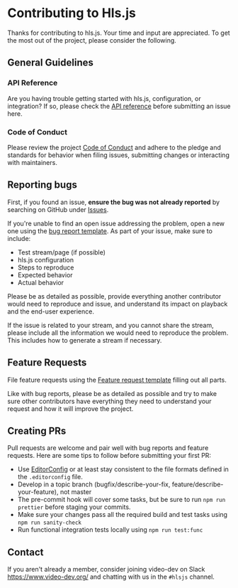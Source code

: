 # Contributing to Hls.js

Thanks for contributing to hls.js. Your time and input are appreciated. To get the most out of the project, please consider the following.

## General Guidelines

### API Reference

Are you having trouble getting started with hls.js, configuration, or integration? If so, please check the [API reference](https://github.com/video-dev/hls.js/blob/master/docs/API.md)
before submitting an issue here.

### Code of Conduct

Please review the project [Code of Conduct](https://github.com/video-dev/hls.js/blob/master/CODE_OF_CONDUCT.md) and adhere to the pledge and standards for behavior when filing issues, submitting changes or interacting with maintainers.

## Reporting bugs

First, if you found an issue, **ensure the bug was not already reported** by searching on GitHub under [Issues](https://github.com/video-dev/hls.js/issues).

If you're unable to find an open issue addressing the problem, open a new one using the [bug report template](https://github.com/video-dev/hls.js/issues/new?template=bug.yaml). As part of your issue, make sure to include:

- Test stream/page (if possible)
- hls.js configuration
- Steps to reproduce
- Expected behavior
- Actual behavior

Please be as detailed as possible, provide everything another contributor would need to reproduce and issue, and understand its impact on playback and the end-user experience.

If the issue is related to your stream, and you cannot share the stream, please include all the information we would need to reproduce the problem. This includes how to generate a stream if necessary.

## Feature Requests

File feature requests using the [Feature request template](https://github.com/video-dev/hls.js/issues/new?assignees=&labels=&template=feature.yaml) filling out all parts.

Like with bug reports, please be as detailed as possible and try to make sure other contributors have everything they need to understand your request and how it will improve the project.

## Creating PRs

Pull requests are welcome and pair well with bug reports and feature requests. Here are some tips to follow before submitting your first PR:

- Use [EditorConfig](https://editorconfig.org) or at least stay consistent to the file formats defined in the `.editorconfig` file.
- Develop in a topic branch (bugfix/describe-your-fix, feature/describe-your-feature), not master
- The pre-commit hook will cover some tasks, but be sure to run `npm run prettier` before staging your commits.
- Make sure your changes pass all the required build and test tasks using `npm run sanity-check`
- Run functional integration tests locally using `npm run test:func`

## Contact

If you aren't already a member, consider joining video-dev on Slack https://www.video-dev.org/ and chatting with us in the `#hlsjs` channel.
